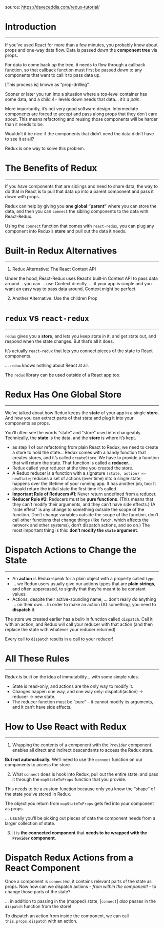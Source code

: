 source: https://daveceddia.com/redux-tutorial/

# Introduction

---

If you’ve used React for more than a few minutes, you probably know about props and one-way data flow. Data is passed _down_ the **component tree** via props.

For data to come back _up_ the tree, it needs to flow through a callback function, so that callback function must first be passed _down_ to any components that want to call it to pass data up.

[This process is] known as “prop-drilling”.

Sooner or later you run into a situation where a top-level container has some data, and a child 4+ levels down needs that data... _it’s a pain_.

More importantly, it’s not very good software design. Intermediate components are forced to accept and pass along props that they don’t care about. This means refactoring and reusing those components will be harder than it needs to be.

Wouldn’t it be nice if the components that didn’t need the data didn’t have to see it at all?

Redux is one way to solve this problem.

# The Benefits of Redux

---

If you have components that are siblings and need to share data, the way to do that in React is to pull that data up into a parent component and pass it down with props.

Redux can help by giving you **one global “parent”** where you can store the data, and then you can `connect` the sibling components to the data with React-Redux.

Using the `connect` function that comes with `react-redux`, you can plug any component into Redux’s **store** and pull out the data it needs.

# Built-in Redux Alternatives

---

1. Redux Alternative: The React Context API

Under the hood, React-Redux uses React’s built-in Context API to pass data around... you can ... use Context directly. ... if your app is simple and you want an easy way to pass data around, Context might be perfect.

2. Another Alternative: Use the children Prop

# `redux` vs `react-redux`

---

`redux` gives you a **store**, and lets you keep state in it, and get state out, and respond when the state changes. But that’s all it does.

It’s actually `react-redux` that lets you connect pieces of the state to React components.

... `redux` knows nothing about React at all.

The `redux` library can be used outside of a React app too.

# Redux Has One Global Store

---

We’ve talked about how Redux keeps the **state** of your app in a single **store**. And how you can extract parts of that state and plug it into your components as props.

You’ll often see the words “state” and “store” used interchangeably. Technically, the **state** is the data, and the **store** is where it’s kept.

- as step 1 of our refactoring from plain React to Redux, we need to create a store to hold the state... Redux comes with a handy function that creates stores, and it’s called `createStore`. We have to provide a function that will return the state. That function is called a **reducer**...
- Redux called your reducer at the time you created the store.
- A Redux reducer is a function with a signature `(state, action) => newState`; reduces a set of actions (over time) into a single state; happens over the lifetime of your running app. It has another job, too: It should return the initial state the first time it’s called.
- **Important Rule of Reducers #1**: Never return undefined from a reducer.
- **Reducer Rule #2**: Reducers must be **pure functions**. (This means that they can’t modify their arguments, and they can’t have side effects.) (A “side effect” is any change to something outside the scope of the function. Don’t change variables outside the scope of the function, don’t call other functions that change things (like `fetch`, which affects the network and other systems), don’t dispatch actions, and so on.) The most important thing is this: **don’t modify the `state` argument**.

# Dispatch Actions to Change the State

---

- An **action** is Redux-speak for a plain object with a property called `type`.
- ... we Redux users usually give our actions types that are **plain strings**, and often uppercased, to signify that they’re meant to be constant values.
- Actions, despite their active-sounding name, ... don’t really _do_ anything ... on their own... In order to make an action DO something, you need to **dispatch** it.

The store we created earlier has a built-in function called `dispatch`. Call it with an action, and Redux will call your reducer with that action (and then replace the state with whatever your reducer returned).

Every call to `dispatch` results in a call to your reducer!

# All These Rules

---

Redux is built on the idea of immutability... with some simple rules.

- State is read-only, and actions are the only way to modify it.
- Changes happen one way, and one way only: dispatch(action) -> reducer -> new state.
- The reducer function must be “pure” – it cannot modify its arguments, and it can’t have side effects.

# How to Use React with Redux

---

1. Wrapping the contents of a component with the `Provider` component
   enables all direct and indirect descendants to access the Redux store.

**But not automatically.**
We’ll need to use the `connect` function on our components to access the store.

2. What `connect` does is hook into Redux, pull out the entire state,
   and pass it through the `mapStateToProps` function that you provide.

This needs to be a custom function
because only you know the “shape” of the state you’ve stored in Redux.

The object you return from `mapStateToProps` gets fed into your component as props.

... usually you’ll be picking out pieces of data
the component needs from a larger collection of state.

3. It is **the connected component** that **needs to be wrapped with the `Provider` component**.

# Dispatch Redux Actions from a React Component

Once a component is `connect`ed, it contains relevant parts of the state as props. Now how can we dispatch actions - _from within the component!_ - to change those parts of the state?

... in addition to passing in the (mapped) state, [`connect`] _also_ passes in the `dispatch` function from the store!

To dispatch an action from inside the component, we can call `this.props.dispatch` with an action.
